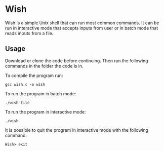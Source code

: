 # Wish

Wish is a simple Unix shell that can run most common commands. It can be run in interactive mode that accepts inputs from user or in batch mode that reads inputs from a file.

## Usage

Download or clone the code before continuing. Then run the following commands in the folder the code is in.

To compile the program run:

    gcc wish.c -o wish

To run the program in batch mode:

    ./wish file

To run the program in interactive mode:

    ./wish

It is possible to quit the program in interactive mode with the following command:

    Wish> exit



